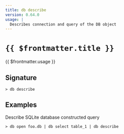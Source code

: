 ```yaml
---
title: db describe
version: 0.64.0
usage: |
  Describes connection and query of the DB object
---
```


# <code>{{ $frontmatter.title }}</code>

<div style='white-space: pre-wrap;'>{{ $frontmatter.usage }}</div>

## Signature

```> db describe ```

## Examples

Describe SQLite database constructed query
```shell
> db open foo.db | db select table_1 | db describe
```

